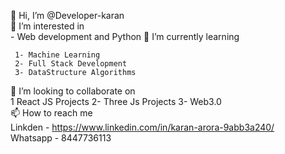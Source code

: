  👋 Hi, I’m @Developer-karan     
 👀 I’m interested in      
      - Web development and Python
 🌱 I’m currently learning   
     
     1- Machine Learning
     2- Full Stack Development
     3- DataStructure Algorithms
 💞️ I’m looking to collaborate on    
      1 React JS Projects
      2- Three Js Projects
      3- Web3.0    
 📫 How to reach me     
     Linkden  - https://www.linkedin.com/in/karan-arora-9abb3a240/     
     Whatsapp - 8447736113     

<!---
Developer-karan-projects/Developer-karan-projects is a ✨ special ✨ repository because its `README.md` (this file) appears on your GitHub profile.
You can click the Preview link to take a look at your changes.
--->

